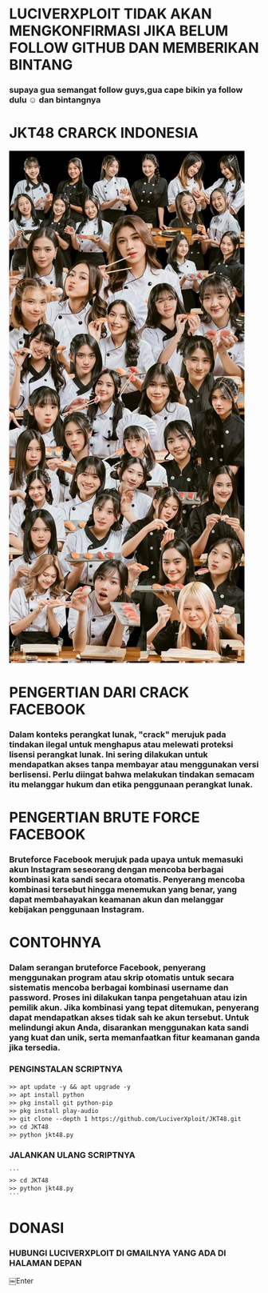 # LUCIVERXPLOIT TIDAK AKAN MENGKONFIRMASI JIKA BELUM FOLLOW GITHUB DAN MEMBERIKAN BINTANG
### supaya gua semangat follow guys,gua cape bikin ya follow dulu ☺️ dan bintangnya
# JKT48 CRARCK INDONESIA 
![template_s](https://github.com/LuciverXploit/JKT48/blob/main/data/f7cb92d9a47344eed938a47ad28cd4ef.jpg)
# PENGERTIAN DARI CRACK FACEBOOK
### Dalam konteks perangkat lunak, "crack" merujuk pada tindakan ilegal untuk menghapus atau melewati proteksi lisensi perangkat lunak. Ini sering dilakukan untuk mendapatkan akses tanpa membayar atau menggunakan versi berlisensi. Perlu diingat bahwa melakukan tindakan semacam itu melanggar hukum dan etika penggunaan perangkat lunak.
# PENGERTIAN BRUTE FORCE FACEBOOK
### Bruteforce Facebook merujuk pada upaya untuk memasuki akun Instagram seseorang dengan mencoba berbagai kombinasi kata sandi secara otomatis. Penyerang mencoba kombinasi tersebut hingga menemukan yang benar, yang dapat membahayakan keamanan akun dan melanggar kebijakan penggunaan Instagram.
# CONTOHNYA
### Dalam serangan bruteforce Facebook, penyerang menggunakan program atau skrip otomatis untuk secara sistematis mencoba berbagai kombinasi username dan password. Proses ini dilakukan tanpa pengetahuan atau izin pemilik akun. Jika kombinasi yang tepat ditemukan, penyerang dapat mendapatkan akses tidak sah ke akun tersebut. Untuk melindungi akun Anda, disarankan menggunakan kata sandi yang kuat dan unik, serta memanfaatkan fitur keamanan ganda jika tersedia.
### PENGINSTALAN SCRIPTNYA

  ```
  >> apt update -y && apt upgrade -y
  >> apt install python
  >> pkg install git python-pip
  >> pkg install play-audio
  >> git clone --depth 1 https://github.com/LuciverXploit/JKT48.git
  >> cd JKT48
  >> python jkt48.py
  ```
  ### JALANKAN ULANG SCRIPTNYA
  
    ```
    >> cd JKT48
    >> python jkt48.py
    ```
 
# DONASI 
### HUBUNGI LUCIVERXPLOIT DI GMAILNYA YANG ADA DI HALAMAN DEPAN
￼Enter
